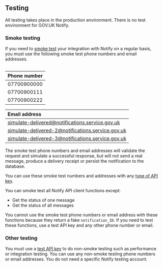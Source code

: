 ## Testing

All testing takes place in the production environment. There is no test environment for GOV.UK Notify.

### Smoke testing

If you need to [smoke test](https://www.gov.uk/service-manual/technology/deploying-software-regularly#using-smoke-tests-after-you-deploy) your integration with Notify on a regular basis, you  must use the following smoke test phone numbers and email addresses.

<div style="height:1px;font-size:1px;">&nbsp;</div>

|Phone number|
|:---|
|07700900000|
|07700900111|
|07700900222|


|Email address|
|:---|
|simulate-delivered@notifications.service.gov.uk|
|simulate-delivered-2@notifications.service.gov.uk|
|simulate-delivered-3@notifications.service.gov.uk|

The smoke test phone numbers and email addresses will validate the request and simulate a successful response, but will not send a real message, produce a delivery receipt or persist the notification to the database.

You can use these smoke test numbers and addresses with any [type of API key](#api-keys).

You can smoke test all Notify API client functions except:

- Get the status of one message
- Get the status of all messages

You cannot use the smoke test phone numbers or email address with these functions because they return a fake `notification_ID`. If you need to test these functions, use a test API key and any other phone number or email.

### Other testing

You must use a [test API key](#test) to do non-smoke testing such as performance or integration testing. You can use any non-smoke testing phone numbers or email addresses. You do not need a specific Notify testing account.

